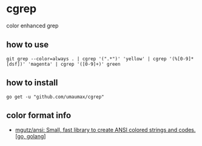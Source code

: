 # cgrep

color enhanced grep

## how to use
```
git grep --color=always . | cgrep '(".*")' 'yellow' | cgrep '(%[0-9]*[dsf])' 'magenta' | cgrep '([0-9]+)' green
```

## how to install
```
go get -u "github.com/umaumax/cgrep"
```

## color format info
* [mgutz/ansi: Small, fast library to create ANSI colored strings and codes\. \[go, golang\]]( https://github.com/mgutz/ansi )
